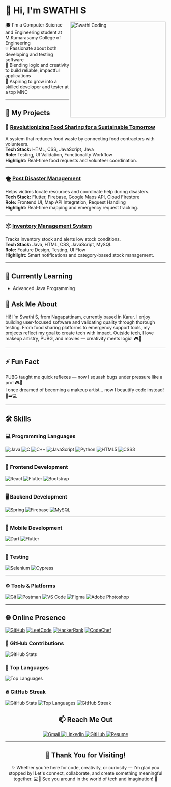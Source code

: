 # 👋 Hi, I'm SWATHI S
<img src="https://img.freepik.com/premium-photo/programmer-woman-coding-computer-coder-girl_1168123-42920.jpg" alt="Swathi Coding" width="300" align="right"/>

🎓 I'm a Computer Science and Engineering student at M.Kumarasamy College of Engineering  
💡 Passionate about both developing and testing software  
🎯 Blending logic and creativity to build reliable, impactful applications  
🚀 Aspiring to grow into a skilled developer and tester at a top MNC

---

## 🔭 My Projects

### 🚛 [Revolutionizing Food Sharing for a Sustainable Tomorrow](https://github.com/sekarswathi02#)
A system that reduces food waste by connecting food contractors with volunteers.  
**Tech Stack:** HTML, CSS, JavaScript, Java  
**Role:** Testing, UI Validation, Functionality Workflow  
**Highlight:** Real-time food requests and volunteer coordination.

---

### 🌪️ [Post Disaster Management](https://github.com/sekarswathi02#)
Helps victims locate resources and coordinate help during disasters.  
**Tech Stack:** Flutter, Firebase, Google Maps API, Cloud Firestore  
**Role:** Frontend UI, Map API Integration, Request Handling  
**Highlight:** Real-time mapping and emergency request tracking.

---

### 📦 [Inventory Management System](https://github.com/sekarswathi02#)
Tracks inventory stock and alerts low stock conditions.  
**Tech Stack:** Java, HTML, CSS, JavaScript, MySQL  
**Role:** Feature Design, Testing, UI Flow  
**Highlight:** Smart notifications and category-based stock management.

---

## 🌱 Currently Learning
- Advanced Java Programming

## 💬 Ask Me About
Hi! I’m Swathi S, from Nagapattinam, currently based in Karur. I enjoy building user-focused software and validating quality through thorough testing. From food sharing platforms to emergency support tools, my projects reflect my goal to create tech with impact. Outside tech, I love makeup artistry, PUBG, and movies — creativity meets logic! 🎮💄

---

## ⚡ Fun Fact
PUBG taught me quick reflexes — now I squash bugs under pressure like a pro! 🎮🐞  
I once dreamed of becoming a makeup artist... now I beautify code instead! 💄➡️💻

---

## 🛠️ Skills

### 💻 Programming Languages  
![Java](https://img.shields.io/badge/Java-007396?style=for-the-badge&logo=java&logoColor=white)
![C](https://img.shields.io/badge/C-00599C?style=for-the-badge&logo=c&logoColor=white)
![C++](https://img.shields.io/badge/C++-00599C?style=for-the-badge&logo=cplusplus&logoColor=white)
![JavaScript](https://img.shields.io/badge/JavaScript-F7DF1E?style=for-the-badge&logo=javascript&logoColor=black)
![Python](https://img.shields.io/badge/Python-3776AB?style=for-the-badge&logo=python&logoColor=white)
![HTML5](https://img.shields.io/badge/HTML5-E34F26?style=for-the-badge&logo=html5&logoColor=white)
![CSS3](https://img.shields.io/badge/CSS3-1572B6?style=for-the-badge&logo=css3&logoColor=white)

---

### 🎨 Frontend Development  
![React](https://img.shields.io/badge/React-20232A?style=for-the-badge&logo=react&logoColor=61DAFB)
![Flutter](https://img.shields.io/badge/Flutter-02569B?style=for-the-badge&logo=flutter&logoColor=white)
![Bootstrap](https://img.shields.io/badge/Bootstrap-563D7C?style=for-the-badge&logo=bootstrap&logoColor=white)

---

### 🖥️ Backend Development  
![Spring](https://img.shields.io/badge/Spring-6DB33F?style=for-the-badge&logo=spring&logoColor=white)
![Firebase](https://img.shields.io/badge/Firebase-FFCA28?style=for-the-badge&logo=firebase&logoColor=black)
![MySQL](https://img.shields.io/badge/MySQL-005C84?style=for-the-badge&logo=mysql&logoColor=white)

---

### 📱 Mobile Development  
![Dart](https://img.shields.io/badge/Dart-0175C2?style=for-the-badge&logo=dart&logoColor=white)
![Flutter](https://img.shields.io/badge/Flutter-02569B?style=for-the-badge&logo=flutter&logoColor=white)

---

### 🧪 Testing  
![Selenium](https://img.shields.io/badge/Selenium-43B02A?style=for-the-badge&logo=selenium&logoColor=white)
![Cypress](https://img.shields.io/badge/Cypress-17202C?style=for-the-badge&logo=cypress&logoColor=white)

---

### ⚙️ Tools & Platforms  
![Git](https://img.shields.io/badge/Git-F05032?style=for-the-badge&logo=git&logoColor=white)
![Postman](https://img.shields.io/badge/Postman-FF6C37?style=for-the-badge&logo=postman&logoColor=white)
![VS Code](https://img.shields.io/badge/VS_Code-007ACC?style=for-the-badge&logo=visual-studio-code&logoColor=white)
![Figma](https://img.shields.io/badge/Figma-F24E1E?style=for-the-badge&logo=figma&logoColor=white)
![Adobe Photoshop](https://img.shields.io/badge/Photoshop-31A8FF?style=for-the-badge&logo=adobe-photoshop&logoColor=white)

---

## 🌐 Online Presence
[![GitHub](https://img.shields.io/badge/GitHub-100000?style=for-the-badge&logo=github&logoColor=white)](https://github.com/sekarswathi02)
[![LeetCode](https://img.shields.io/badge/LeetCode-FFA116?style=for-the-badge&logo=leetcode&logoColor=black)](https://leetcode.com/u/swathi_sekar12/)
[![HackerRank](https://img.shields.io/badge/HackerRank-2EC866?style=for-the-badge&logo=hackerrank&logoColor=white)](https://www.hackerrank.com/profile/swathisekar_0201)
[![CodeChef](https://img.shields.io/badge/CodeChef-5B4638?style=for-the-badge&logo=codechef&logoColor=white)](https://www.codechef.com/users/swathi_020203)


### 🧮 GitHub Contributions
![GitHub Stats](https://github-readme-stats.vercel.app/api?username=sekarswathi02&show_icons=true&theme=radical&border_radius=10&custom_title=Swathi's+GitHub+Stats)

### 📌 Top Languages
![Top Languages](https://github-readme-stats.vercel.app/api/top-langs/?username=sekarswathi02&layout=compact&theme=radical&border_radius=10)

### 🔥 GitHub Streak

![GitHub Stats](https://github-readme-stats.vercel.app/api?username=sekarswathi02&show_icons=true&theme=radical)
![Top Languages](https://github-readme-stats.vercel.app/api/top-langs/?username=sekarswathi02&layout=compact&theme=radical)
![GitHub Streak](https://github-readme-streak-stats.herokuapp.com/?user=sekarswathi02&theme=radical)

<h2 align="center">📫 Reach Me Out</h2>

<p align="center">
  <a href="mailto:swathisekar.020203@gmail.com">
    <img src="https://img.shields.io/badge/Gmail-D14836?style=for-the-badge&logo=gmail&logoColor=white" alt="Gmail">
  </a>
  <a href="https://www.linkedin.com/in/swathi-sekarr02/">
    <img src="https://img.shields.io/badge/LinkedIn-0077B5?style=for-the-badge&logo=linkedin&logoColor=white" alt="LinkedIn">
  </a>
  <a href="https://github.com/sekarswathi02">
    <img src="https://img.shields.io/badge/GitHub-100000?style=for-the-badge&logo=github&logoColor=white" alt="GitHub">
  </a>
  <a href="https://drive.google.com/file/d/1JuNHXjAWf4spYhOkyyDgoQFKVf_xgVoj/view?usp=drive_link">
    <img src="https://img.shields.io/badge/Resume-4285F4?style=for-the-badge&logo=google-drive&logoColor=white" alt="Resume">
  </a>
</p>

---

<h2 align="center">🙏 Thank You for Visiting!</h2>

<p align="center">
✨ Whether you're here for code, creativity, or curiosity — I'm glad you stopped by!  
Let's connect, collaborate, and create something meaningful together. 💻💄  
See you around in the world of tech and imagination! 🚀
</p>





